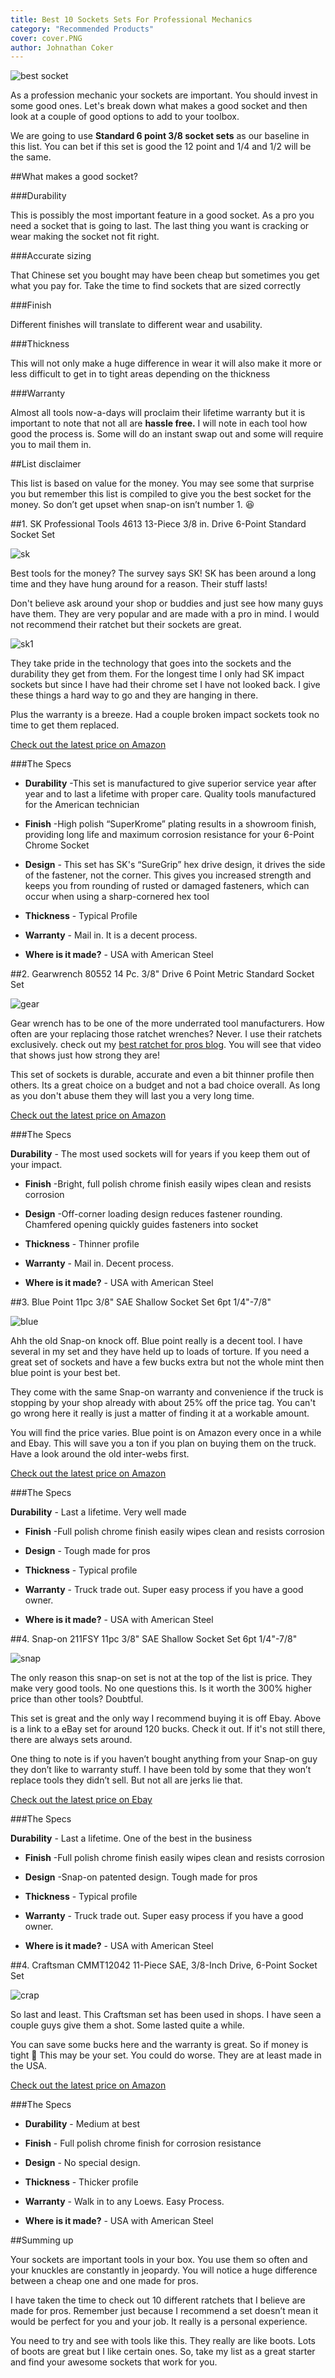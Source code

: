 ```yaml
---
title: Best 10 Sockets Sets For Professional Mechanics
category: "Recommended Products"
cover: cover.PNG
author: Johnathan Coker
---
```


![best socket](./cover.PNG)



As a profession mechanic your sockets are important. You should invest in some good ones. Let's break down what makes a good socket and then look at a couple of good options to add to your toolbox. 

We are going to use **Standard 6 point 3/8 socket sets** as our baseline in this list. You can bet if this set is good the 12 point and 1/4 and 1/2 will be the same.


##What makes a good socket?
 
###Durability 

This is possibly the most important feature in a good socket. As a pro you need a socket that is going to last. The last thing you want is cracking or wear making the socket not fit right.

###Accurate sizing

That Chinese set you bought may have been cheap but sometimes you get what you pay for. Take the time to find sockets that are sized correctly 

###Finish 

Different finishes will translate to different wear and usability. 

###Thickness

This will not only make a huge difference in wear it will also make it more or less difficult to get in to tight areas depending on the thickness

###Warranty 

Almost all tools now-a-days will proclaim their lifetime warranty but it is important to note that not all are **hassle free.** I will note in each tool how good the process is. Some will do an instant swap out and some will require you to mail them in.


##List disclaimer 

This list is based on value for the money. You may see some that surprise you but remember this list is compiled to give you the best socket for the money. So don’t get upset when snap-on isn’t number 1. 😆


##1. SK Professional Tools 4613 13-Piece 3/8 in. Drive 6-Point Standard Socket Set

![sk](./sock.png)

Best tools for the money? The survey says SK! SK has been around a long time and they have hung around for a reason. Their stuff lasts! 

Don't believe ask around your shop or buddies and just see how many guys have them. They are very popular and are made with a pro in mind. I would not recommend their ratchet but their sockets are great.

![sk1](sk-.jpg)

They take pride in the technology that goes into the sockets and the durability they get from them. For the longest time I only had SK impact sockets but since I have had their chrome set I have not looked back. I give these things a hard way to go and they are hanging in there.


Plus the warranty is a breeze. Had a couple broken impact sockets took no time to get them replaced. 

[Check out the latest price on Amazon](https://amzn.to/2PquXxP)

###The Specs

* **Durability** -This set is manufactured to give superior service year after year and to last a lifetime with proper care. Quality tools manufactured for the American technician

* **Finish** -High polish “SuperKrome” plating results in a showroom finish, providing long life and maximum corrosion resistance for your 6-Point Chrome Socket

* **Design** - This set has SK's “SureGrip” hex drive design, it drives the side of the fastener, not the corner. This gives you increased strength and keeps you from rounding of rusted or damaged fasteners, which can occur when using a sharp-cornered hex tool
 
* **Thickness** - Typical Profile

* **Warranty** - Mail in. It is a decent process.

* **Where is it made?** - USA with American Steel


##2. Gearwrench 80552 14 Pc. 3/8" Drive 6 Point Metric Standard Socket Set

![gear](./gwsoc.png)

Gear wrench has to be one of the more underrated tool manufacturers. How often are your replacing those ratchet wrenches? Never. I use their ratchets exclusively. check out my [best ratchet for pros blog](/the-best-ratchet-for-professional-mechanics). You will see that video that shows just how strong they are!

This set of sockets is durable, accurate and even a bit thinner profile then others. Its a great choice on a budget and not a bad choice overall. As long as you don't abuse them they will last you a very long time. 


[Check out the latest price on Amazon](https://amzn.to/38FAk3K)


###The Specs

**Durability** - The most used sockets will for years if you keep them out of your impact. 

* **Finish** -Bright, full polish chrome finish easily wipes clean and resists corrosion


* **Design** -Off-corner loading design reduces fastener rounding. Chamfered opening quickly guides fasteners into socket

* **Thickness** - Thinner profile

* **Warranty** - Mail in. Decent process. 

* **Where is it made?** - USA with American Steel


##3. Blue Point 11pc 3/8" SAE Shallow Socket Set 6pt 1/4"-7/8"

![blue](./blue.png)

Ahh the old Snap-on knock off. Blue point really is a decent tool. I have several in my set and they have held up to loads of torture. If you need a great set of sockets and have a few bucks extra but not the whole mint then blue point is your best bet.

They come with the same Snap-on warranty and convenience if the truck is stopping by your shop already with about 25% off the price tag. You can't go wrong here it really is just a matter of finding it at a workable amount.

You will find the price varies. Blue point is on Amazon every once in a while and Ebay. This will save you a ton if you plan on buying them on the truck. Have a look around the old inter-webs first. 

[Check out the latest price on Amazon](https://amzn.to/2VozJjf)

###The Specs

 **Durability** - Last a lifetime. Very well made

* **Finish** -Full polish chrome finish easily wipes clean and resists corrosion

* **Design** - Tough made for pros

* **Thickness** - Typical profile

* **Warranty** - Truck trade out. Super easy process if you have a good owner. 

* **Where is it made?** - USA with American Steel


##4. Snap-on 211FSY 11pc 3/8" SAE Shallow Socket Set 6pt 1/4"-7/8"

![snap](./snapp.png)

The only reason this snap-on set is not at the top of the list is price. They make very good tools. No one questions this. Is it worth the 300% higher price than other tools? Doubtful. 

This set is great and the only way I recommend buying it is off Ebay. Above is a link to a eBay set for around 120 bucks. Check it out. If it's not still there, there are always sets around. 

One thing to note is if you haven’t bought anything from your Snap-on guy they don’t like to warranty stuff. I have been told by some that they won’t replace tools they didn’t sell. But not all are jerks lie that. 

[Check out the latest price on Ebay](http://rover.ebay.com/rover/1/711-53200-19255-0/1?ff3=4&pub=5575572689&toolid=10001&campid=5338659351&customid=&mpre=https%3A%2F%2Fwww.ebay.com%2Fitm%2FSNAP-ON-211FSY-11pc-3-8-Dr-SAE-Shallow-Socket-Set-6pt-1-4-7-8-SEE-AD-INFO%2F254517791989%3Fepid%3D1411826649%26hash%3Ditem3b42714cf5%3Ag%3AD8gAAOSwbjpeTbMM)

###The Specs

 **Durability** - Last a lifetime. One of the best in the business

* **Finish** -Full polish chrome finish easily wipes clean and resists corrosion

* **Design** -Snap-on patented design. Tough made for pros

* **Thickness** - Typical profile

* **Warranty** - Truck trade out. Super easy process if you have a good owner. 

* **Where is it made?** - USA with American Steel




##4. Craftsman CMMT12042 11-Piece SAE, 3/8-Inch Drive, 6-Point Socket Set

![crap](./crapman.png)

So last and least. This Craftsman set has been used in shops. I have seen a couple guys give them a shot. Some lasted quite a while. 

You can save some bucks here and the warranty is great. So if money is tight 💸 This may be your set. You could do worse. They are at least made in the USA. 

[Check out the latest price on Amazon](https://amzn.to/2OZYrCI)



###The Specs

* **Durability** - Medium at best
* **Finish** - Full polish chrome finish for corrosion resistance

* **Design** - No special design. 

* **Thickness** - Thicker profile

* **Warranty** - Walk in to any Loews. Easy Process.  

* **Where is it made?** - USA with American Steel





##Summing up

Your sockets are important tools in your box. You use them so often and your knuckles are constantly in jeopardy. You will notice a huge difference between a cheap one and one made for pros.

I have taken the time to check out 10 different ratchets that I believe are made for pros. Remember just because I recommend a set doesn’t mean it would be perfect for you and your job. It really is a personal experience. 

You need to try and see with tools like this. They really are like boots. Lots of boots are great but I like certain ones. So, take my list as a great starter and find your awesome sockets that work for you. 
